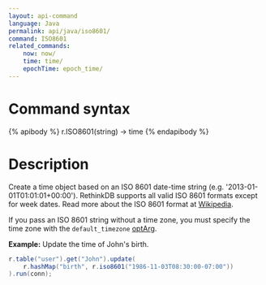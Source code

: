 ```yaml
---
layout: api-command
language: Java
permalink: api/java/iso8601/
command: ISO8601
related_commands:
    now: now/
    time: time/
    epochTime: epoch_time/
---
```


# Command syntax #

{% apibody %}
r.ISO8601(string) &rarr; time
{% endapibody %}

# Description #

Create a time object based on an ISO 8601 date-time string (e.g. '2013-01-01T01:01:01+00:00'). RethinkDB supports all valid ISO 8601 formats except for week dates. Read more about the ISO 8601 format at [Wikipedia](http://en.wikipedia.org/wiki/ISO_8601).

If you pass an ISO 8601 string without a time zone, you must specify the time zone with the `default_timezone` [optArg](/api/java/optarg).

__Example:__ Update the time of John's birth.

```java
r.table("user").get("John").update(
    r.hashMap("birth", r.iso8601("1986-11-03T08:30:00-07:00"))
).run(conn);
```


